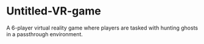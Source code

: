 # Untitled-VR-game
A 6-player virtual reality game where players are tasked with hunting ghosts in a passthrough environment.
